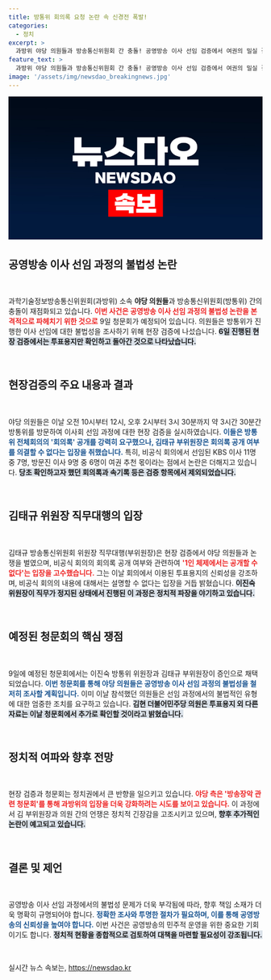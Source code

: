 ```yaml
---
title: 방통위 회의록 요청 논란 속 신경전 폭발!
categories:
  - 정치
excerpt: >
  과방위 야당 의원들과 방송통신위원회 간 충돌! 공영방송 이사 선임 검증에서 여권의 밀실 결정이 불거지며, 9일 청문회에서 진실이 밝혀질까? 방통위 내부의 난항이 지속되는 가운데 긴장감이 고조된다!
feature_text: >
  과방위 야당 의원들과 방송통신위원회 간 충돌! 공영방송 이사 선임 검증에서 여권의 밀실 결정이 불거지며, 9일 청문회에서 진실이 밝혀질까? 방통위 내부의 난항이 지속되는 가운데 긴장감이 고조된다!
image: '/assets/img/newsdao_breakingnews.jpg'
---
```


<p><img src="/assets/img/newsdao_breakingnews.jpg" alt="ranknews 속보" /></p>

<h2 data-ke-size="size26">공영방송 이사 선임 과정의 불법성 논란</h2>

<p data-ke-size="size16">&nbsp;</p>

<p>과학기술정보방송통신위원회(과방위) 소속 <b>야당 의원들</b>과 방송통신위원회(방통위) 간의 충돌이 재점화되고 있습니다. <b><span style="color: #ee2323;">이번 사건은 공영방송 이사 선임 과정의 불법성 논란을 본격적으로 파헤치기 위한 것으로</span></b> 9일 청문회가 예정되어 있습니다. 의원들은 방통위가 진행한 이사 선임에 대한 불법성을 조사하기 위해 현장 검증에 나섰습니다. <b><span style="background-color: #21538527;">6일 진행된 현장 검증에서는 투표용지만 확인하고 돌아간 것으로 나타났습니다.</span></b></p>

<p data-ke-size="size16">&nbsp;</p>

<h2 data-ke-size="size26">현장검증의 주요 내용과 결과</h2>

<p data-ke-size="size16">&nbsp;</p>

<p>야당 의원들은 이날 오전 10시부터 12시, 오후 2시부터 3시 30분까지 약 3시간 30분간 방통위를 방문하여 이사회 선임 과정에 대한 현장 검증을 실시하였습니다. <b><span style="color: #1a5490;">이들은 방통위 전체회의의 '회의록' 공개를 강력히 요구했으나, 김태규 부위원장은 회의록 공개 여부를 의결할 수 없다는 입장을 취했습니다.</span></b> 특히, 비공식 회의에서 선임된 KBS 이사 11명 중 7명, 방문진 이사 9명 중 6명이 여권 추천 몫이라는 점에서 논란은 더해지고 있습니다. <b><span style="background-color: #21538527;">당초 확인하고자 했던 회의록과 속기록 등은 검증 항목에서 제외되었습니다.</span></b></p>

<p data-ke-size="size16">&nbsp;</p>

<h2 data-ke-size="size26">김태규 위원장 직무대행의 입장</h2>

<p data-ke-size="size16">&nbsp;</p>

<p>김태규 방송통신위원회 위원장 직무대행(부위원장)은 현장 검증에서 야당 의원들과 논쟁을 벌였으며, 비공식 회의의 회의록 공개 여부와 관련하여 <b><span style="color: #ee2323;">'1인 체제에서는 공개할 수 없다'는 입장을 고수했습니다.</span></b> 그는 이날 회의에서 이용된 투표용지의 신뢰성을 강조하며, 비공식 회의의 내용에 대해서는 설명할 수 없다는 입장을 거듭 밝혔습니다. <b><span style="background-color: #21538527;">이진숙 위원장이 직무가 정지된 상태에서 진행된 이 과정은 정치적 파장을 야기하고 있습니다.</span></b></p>

<p data-ke-size="size16">&nbsp;</p>

<h2 data-ke-size="size26">예정된 청문회의 핵심 쟁점</h2>

<p data-ke-size="size16">&nbsp;</p>

<p>9일에 예정된 청문회에서는 이진숙 방통위 위원장과 김태규 부위원장이 증인으로 채택되었습니다. <b><span style="color: #1a5490;">이번 청문회를 통해 야당 의원들은 공영방송 이사 선임 과정의 불법성을 철저히 조사할 계획입니다.</span></b> 이미 이날 참석했던 의원들은 선임 과정에서의 불법적인 유형에 대한 엄중한 조치를 요구하고 있습니다. <b><span style="background-color: #21538527;">김현 더불어민주당 의원은 투표용지 외 다른 자료는 이날 청문회에서 추가로 확인할 것이라고 밝혔습니다.</span></b></p>

<p data-ke-size="size16">&nbsp;</p>

<h2 data-ke-size="size26">정치적 여파와 향후 전망</h2>

<p data-ke-size="size16">&nbsp;</p>

<p>현장 검증과 청문회는 정치권에서 큰 반향을 일으키고 있습니다. <b><span style="color: #ee2323;">야당 측은 '방송장악 관련 청문회'를 통해 과방위의 입장을 더욱 강화하려는 시도를 보이고 있습니다.</span></b> 이 과정에서 김 부위원장과 의원 간의 언쟁은 정치적 긴장감을 고조시키고 있으며, <b><span style="background-color: #21538527;">향후 추가적인 논란이 예고되고 있습니다.</span></b> </p>

<p data-ke-size="size16">&nbsp;</p>

<h2 data-ke-size="size26">결론 및 제언</h2>

<p data-ke-size="size16">&nbsp;</p>

<p>공영방송 이사 선임 과정에서의 불법성 문제가 더욱 부각됨에 따라, 향후 책임 소재가 더욱 명확히 규명되어야 합니다. <b><span style="color: #1a5490;">정확한 조사와 투명한 절차가 필요하며, 이를 통해 공영방송의 신뢰성을 높여야 합니다.</span></b> 이번 사건은 공영방송의 민주적 운영을 위한 중요한 기회이기도 합니다. <b><span style="background-color: #21538527;">정치적 현황을 종합적으로 검토하여 대책을 마련할 필요성이 강조됩니다.</span></b></p>

<p data-ke-size="size16">&nbsp;</p>
실시간 뉴스 속보는, <a href="https://newsdao.kr" rel="dofollow">https://newsdao.kr</a>


